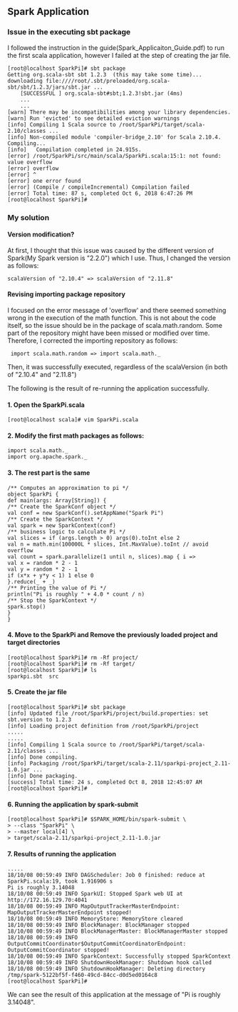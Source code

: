 ## Spark Application
### Issue in the executing sbt package

I followed the instruction in the guide(Spark_Applicaiton_Guide.pdf) to run the first scala application,
however I failed at the step of creating the jar file.

```
[root@localhost SparkPi]# sbt package
Getting org.scala-sbt sbt 1.2.3  (this may take some time)...
downloading file:////root/.sbt/preloaded/org.scala-sbt/sbt/1.2.3/jars/sbt.jar ...
	[SUCCESSFUL ] org.scala-sbt#sbt;1.2.3!sbt.jar (4ms)
	...
	...
[warn] There may be incompatibilities among your library dependencies.
[warn] Run 'evicted' to see detailed eviction warnings
[info] Compiling 1 Scala source to /root/SparkPi/target/scala-2.10/classes ...
[info] Non-compiled module 'compiler-bridge_2.10' for Scala 2.10.4. Compiling...
[info]   Compilation completed in 24.915s.
[error] /root/SparkPi/src/main/scala/SparkPi.scala:15:1: not found: value overflow
[error] overflow
[error] ^
[error] one error found
[error] (Compile / compileIncremental) Compilation failed
[error] Total time: 87 s, completed Oct 6, 2018 6:47:26 PM
[root@localhost SparkPi]#
```
### My solution
#### Version modification?
At first, I thought that this issue was caused by the different version of Spark(My Spark version is "2.2.0") which I use. Thus, I changed the version as follows:
```
scalaVersion of "2.10.4" => scalaVersion of "2.11.8" 
```
#### Revising importing package repository
I focused on the error message of 'overflow' and there seemed something wrong in the execution of the math function. This is not about the code itself, so the issue should be in the package of scala.math.random. Some part of the repository might have been missed or modified over time. Therefore, I corrected the importing repository as follows:
```
 import scala.math.random => import scala.math._
```
Then, it was successfully executed, regardless of the scalaVersion (in both of "2.10.4" and "2.11.8")

The following is the result of re-running the application successfully.

#### 1. Open the SparkPi.scala
```
[root@localhost scala]# vim SparkPi.scala
```
#### 2. Modify the first math packages as follows:
```
import scala.math._
import org.apache.spark._
```
#### 3. The rest part is the same
```
/** Computes an approximation to pi */
object SparkPi {
def main(args: Array[String]) {
/** Create the SparkConf object */
val conf = new SparkConf().setAppName("Spark Pi")
/** Create the SparkContext */
val spark = new SparkContext(conf)
/** business logic to calculate Pi */
val slices = if (args.length > 0) args(0).toInt else 2
val n = math.min(100000L * slices, Int.MaxValue).toInt // avoid
overflow
val count = spark.parallelize(1 until n, slices).map { i =>
val x = random * 2 - 1
val y = random * 2 - 1
if (x*x + y*y < 1) 1 else 0
}.reduce(_ + _)
/** Printing the value of Pi */
println("Pi is roughly " + 4.0 * count / n)
/** Stop the SparkContext */
spark.stop()
}
}
```
#### 4. Move to the SparkPi and Remove the previously loaded project and target directories
```
[root@localhost SparkPi]# rm -Rf project/
[root@localhost SparkPi]# rm -Rf target/
[root@localhost SparkPi]# ls
sparkpi.sbt  src
```
#### 5. Create the jar file
```
[root@localhost SparkPi]# sbt package
[info] Updated file /root/SparkPi/project/build.properties: set sbt.version to 1.2.3
[info] Loading project definition from /root/SparkPi/project
.....
.....
[info] Compiling 1 Scala source to /root/SparkPi/target/scala-2.11/classes ...
[info] Done compiling.
[info] Packaging /root/SparkPi/target/scala-2.11/sparkpi-project_2.11-1.0.jar ...
[info] Done packaging.
[success] Total time: 24 s, completed Oct 8, 2018 12:45:07 AM
[root@localhost SparkPi]# 
```
#### 6. Running the application by spark-submit
```
[root@localhost SparkPi]# $SPARK_HOME/bin/spark-submit \
> --class "SparkPi" \
> --master local[4] \
> target/scala-2.11/sparkpi-project_2.11-1.0.jar
```
#### 7. Results of running the application
```
.....
18/10/08 00:59:49 INFO DAGScheduler: Job 0 finished: reduce at SparkPi.scala:19, took 1.916906 s
Pi is roughly 3.14048
18/10/08 00:59:49 INFO SparkUI: Stopped Spark web UI at http://172.16.129.70:4041
18/10/08 00:59:49 INFO MapOutputTrackerMasterEndpoint: MapOutputTrackerMasterEndpoint stopped!
18/10/08 00:59:49 INFO MemoryStore: MemoryStore cleared
18/10/08 00:59:49 INFO BlockManager: BlockManager stopped
18/10/08 00:59:49 INFO BlockManagerMaster: BlockManagerMaster stopped
18/10/08 00:59:49 INFO OutputCommitCoordinator$OutputCommitCoordinatorEndpoint: OutputCommitCoordinator stopped!
18/10/08 00:59:49 INFO SparkContext: Successfully stopped SparkContext
18/10/08 00:59:49 INFO ShutdownHookManager: Shutdown hook called
18/10/08 00:59:49 INFO ShutdownHookManager: Deleting directory /tmp/spark-5122bf5f-f460-49cd-84cc-d0d5ed0164c8
[root@localhost SparkPi]#
```
We can see the result of this application at the message of "Pi is roughly 3.14048".










